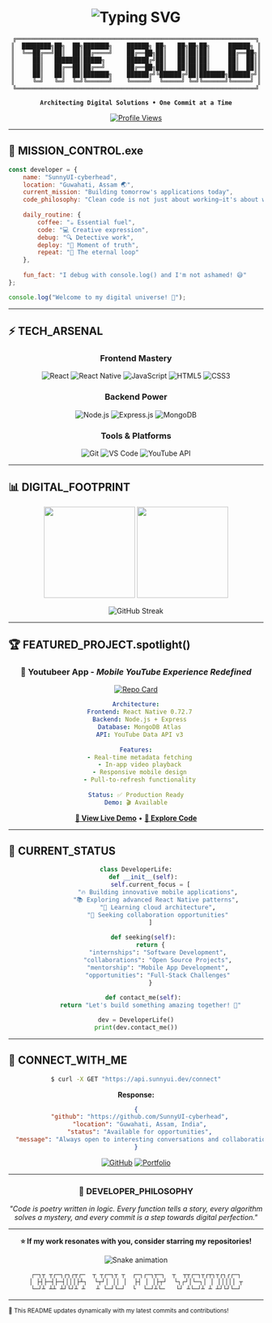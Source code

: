 # <div align="center">![Typing SVG](https://readme-typing-svg.demolab.com?font=Fira+Code&size=32&pause=1000&color=00D9FF&center=true&vCenter=true&multiline=true&width=600&height=100&lines=Hello+World%2C+I'm;%F0%9F%8C%9E+SunnyUI-cyberhead+%F0%9F%92%BB)</div>

<div align="center">
  
```ascii
╔══════════════════════════════════════════════════════════════════╗
║  ████████╗██╗  ██╗███████╗    ██████╗ ██╗   ██╗██╗██╗     ██████╗ ║
║  ╚══██╔══╝██║  ██║██╔════╝    ██╔══██╗██║   ██║██║██║     ██╔══██╗║
║     ██║   ███████║█████╗      ██████╔╝██║   ██║██║██║     ██║  ██║║
║     ██║   ██╔══██║██╔══╝      ██╔══██╗██║   ██║██║██║     ██║  ██║║
║     ██║   ██║  ██║███████╗    ██████╔╝╚██████╔╝██║███████╗██████╔╝║
║     ╚═╝   ╚═╝  ╚═╝╚══════╝    ╚═════╝  ╚═════╝ ╚═╝╚══════╝╚═════╝ ║
╚══════════════════════════════════════════════════════════════════╝
```

**`Architecting Digital Solutions • One Commit at a Time`**

[![Profile Views](https://komarev.com/ghpvc/?username=SunnyUI-cyberhead&style=for-the-badge&color=0891b2&labelColor=1c1917&label=PROFILE%20VIEWS)](https://github.com/SunnyUI-cyberhead)

</div>

---

## 🚀 **MISSION_CONTROL.exe** 

```javascript
const developer = {
    name: "SunnyUI-cyberhead",
    location: "Guwahati, Assam 🌏",
    current_mission: "Building tomorrow's applications today",
    code_philosophy: "Clean code is not just about working—it's about working beautifully",
    
    daily_routine: {
        coffee: "☕ Essential fuel",
        code: "💻 Creative expression", 
        debug: "🔍 Detective work",
        deploy: "🚀 Moment of truth",
        repeat: "🔄 The eternal loop"
    },
    
    fun_fact: "I debug with console.log() and I'm not ashamed! 😅"
};

console.log("Welcome to my digital universe! 🌟");
```

---

## ⚡ **TECH_ARSENAL** 

<div align="center">

### **Frontend Mastery**
![React](https://img.shields.io/badge/React-61DAFB?style=for-the-badge&logo=react&logoColor=black)
![React Native](https://img.shields.io/badge/React_Native-61DAFB?style=for-the-badge&logo=react&logoColor=black)
![JavaScript](https://img.shields.io/badge/JavaScript-F7DF1E?style=for-the-badge&logo=javascript&logoColor=black)
![HTML5](https://img.shields.io/badge/HTML5-E34F26?style=for-the-badge&logo=html5&logoColor=white)
![CSS3](https://img.shields.io/badge/CSS3-1572B6?style=for-the-badge&logo=css3&logoColor=white)

### **Backend Power**
![Node.js](https://img.shields.io/badge/Node.js-43853D?style=for-the-badge&logo=node.js&logoColor=white)
![Express.js](https://img.shields.io/badge/Express.js-000000?style=for-the-badge&logo=express&logoColor=white)
![MongoDB](https://img.shields.io/badge/MongoDB-4EA94B?style=for-the-badge&logo=mongodb&logoColor=white)

### **Tools & Platforms**
![Git](https://img.shields.io/badge/Git-F05032?style=for-the-badge&logo=git&logoColor=white)
![VS Code](https://img.shields.io/badge/VS_Code-007ACC?style=for-the-badge&logo=visual-studio-code&logoColor=white)
![YouTube API](https://img.shields.io/badge/YouTube_API-FF0000?style=for-the-badge&logo=youtube&logoColor=white)

</div>

---

## 📊 **DIGITAL_FOOTPRINT**

<div align="center">

<img height="180em" src="https://github-readme-stats.vercel.app/api?username=SunnyUI-cyberhead&show_icons=true&hide_border=true&theme=radical&bg_color=0D1117&text_color=ffffff&icon_color=00d9ff&title_color=00d9ff" />

<img height="180em" src="https://github-readme-stats.vercel.app/api/top-langs/?username=SunnyUI-cyberhead&layout=compact&hide_border=true&theme=radical&bg_color=0D1117&text_color=ffffff&title_color=00d9ff" />

</div>

<div align="center">

![GitHub Streak](https://github-readme-streak-stats.herokuapp.com/?user=SunnyUI-cyberhead&theme=radical&hide_border=true&background=0D1117&stroke=00d9ff&ring=00d9ff&fire=00d9ff&currStreakLabel=ffffff)

</div>

---

## 🏆 **FEATURED_PROJECT.spotlight()**

<div align="center">

### 🎥 **Youtubeer App** - *Mobile YouTube Experience Redefined*

[![Repo Card](https://github-readme-stats.vercel.app/api/pin/?username=SunnyUI-cyberhead&repo=Youtubeer-app&theme=radical&hide_border=true&bg_color=0D1117&title_color=00d9ff&text_color=ffffff&icon_color=00d9ff)](https://github.com/SunnyUI-cyberhead/Youtubeer-app)

```yaml
Architecture:
  Frontend: React Native 0.72.7
  Backend: Node.js + Express
  Database: MongoDB Atlas
  API: YouTube Data API v3
  
Features:
  - Real-time metadata fetching
  - In-app video playback
  - Responsive mobile design
  - Pull-to-refresh functionality
  
Status: ✅ Production Ready
Demo: 🎬 Available
```

**[📱 View Live Demo](https://drive.google.com/file/d/1iKAWq1eeaSFpm-wXi96_F6lvzLSOpECw/view?usp=drive_link)** • **[🔗 Explore Code](https://github.com/SunnyUI-cyberhead/Youtubeer-app)**

</div>

---

## 🎯 **CURRENT_STATUS**

<div align="center">

```python
class DeveloperLife:
    def __init__(self):
        self.current_focus = [
            "🔥 Building innovative mobile applications",
            "📚 Exploring advanced React Native patterns", 
            "🌱 Learning cloud architecture",
            "🤝 Seeking collaboration opportunities"
        ]
    
    def seeking(self):
        return {
            "internships": "Software Development",
            "collaborations": "Open Source Projects",
            "mentorship": "Mobile App Development",
            "opportunities": "Full-Stack Challenges"
        }
    
    def contact_me(self):
        return "Let's build something amazing together! 🚀"

dev = DeveloperLife()
print(dev.contact_me())
```

</div>

---

## 📡 **CONNECT_WITH_ME**

<div align="center">

```bash
$ curl -X GET "https://api.sunnyui.dev/connect"
```

**Response:**
```json
{
  "github": "https://github.com/SunnyUI-cyberhead",
  "location": "Guwahati, Assam, India",
  "status": "Available for opportunities",
  "message": "Always open to interesting conversations and collaborations! 🌟"
}
```

[![GitHub](https://img.shields.io/badge/GitHub-100000?style=for-the-badge&logo=github&logoColor=white)](https://github.com/SunnyUI-cyberhead)
[![Portfolio](https://img.shields.io/badge/Portfolio-FF5722?style=for-the-badge&logo=google-chrome&logoColor=white)](#)

</div>

---

<div align="center">

### **💭 DEVELOPER_PHILOSOPHY**

*"Code is poetry written in logic. Every function tells a story, every algorithm solves a mystery, and every commit is a step towards digital perfection."*

---

**⭐ If my work resonates with you, consider starring my repositories!**

![Snake animation](https://github.com/SunnyUI-cyberhead/SunnyUI-cyberhead/blob/output/github-contribution-grid-snake.svg)

```ascii
┌─┐┬ ┬┌─┐┌┐┌┬┌─  ┬ ┬┌─┐┬ ┬  ┌─┐┌─┐┬─┐  ┬  ┬┬┌─┐┬┌┬┐┬┌┐┌┌─┐
│ ├┤├─┤├─┤│││├┴┐  └┬┘│ ││ │  ├┤ │ │├┬┘  └┐┌┘│└─┐│ │ │││││ ┬
└─┘┴ ┴┴ ┴┘└┘┴ ┴   ┴ └─┘└─┘  └  └─┘┴└─   └┘ ┴└─┘┴ ┴ ┴┘└┘└─┘
```

</div>

---

<sub>🤖 This README updates dynamically with my latest commits and contributions!</sub>

